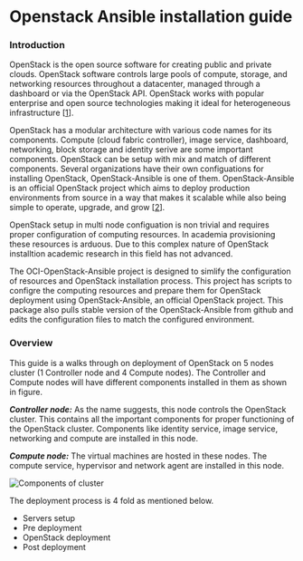 # Openstack Ansible installation guide

### Introduction

OpenStack is the open source software for creating public and private clouds. OpenStack software controls large pools of compute, storage, and networking resources throughout a datacenter, managed through a dashboard or via the OpenStack API. OpenStack works with popular enterprise and open source technologies making it ideal for heterogeneous infrastructure \[[1]\].

OpenStack has a modular architecture with various code names for its components. Compute (cloud fabric controller), image service, dashboard, networking, block storage and identity serive are some important components. OpenStack can be setup with mix and match of different components. Several organizations have their own configuations for installing OpenStack, OpenStack-Ansible is one of them. OpenStack-Ansible is an official OpenStack project which aims to deploy production environments from source in a way that makes it scalable while also being simple to operate, upgrade, and grow \[[2]\].

OpenStack setup in multi node configuation is non trivial and requires proper configuration of computing resources. In academia provisioning these resources is arduous. Due to this complex nature of OpenStack installtion academic research in this field has not advanced. 

The OCI-OpenStack-Ansible project is designed to simlify the configuration of resources and OpenStack installation process. This project has scripts to configre the computing resources and prepare them for OpenStack deployment using OpenStack-Ansible, an official OpenStack project. This package also pulls stable version of the OpenStack-Ansible from github and edits the configuration files to match the configured environment.

### Overview

This guide is a walks through on deployment of OpenStack on 5 nodes cluster (1 Controller node and 4 Compute nodes). The Controller and Compute nodes will have different components installed in them as shown in figure. 

***Controller node:*** As the name suggests, this node controls the OpenStack cluster. This contains all the important components for proper functioning of the OpenStack cluster. Components like identity service, image service, networking and compute are installed in this node.

***Compute node:*** The virtual machines are hosted in these nodes. The compute service, hypervisor and network agent are installed in this node. 

![Components of cluster](https://github.com/UTSA-OCI/OCI-OpenStack-Ansible/blob/master/Docs/Figures/Slide4.jpg "Components of cluster" )

The deployment process is 4 fold as mentioned below. 

- Servers setup 
- Pre deployment 
- OpenStack deployment 
- Post deployment 







<!--

- Servers setup and requirements
- Pre deployment instructions
- OpenStack deployment 
- Post deployment instructions

-->





[1]: https://www.openstack.org
[2]: https://github.com/openstack/openstack-ansible
